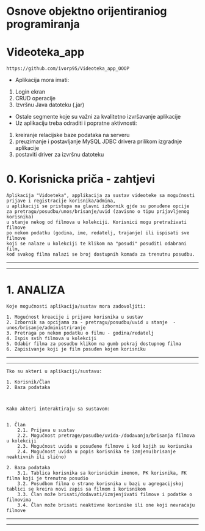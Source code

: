 # Osnove objektno orijentiraniog programiranja
# Videoteka_app

    https://github.com/ivorp95/Videoteka_app_OOOP

* Aplikacija mora imati:
1. Login ekran
2. CRUD operacije
3. Izvršnu Java datoteku (.jar)
* Ostale segmente koje su važni za kvalitetno izvršavanje aplikacije
* Uz aplikaciju treba odraditi i popratne aktivnosti:
1. kreiranje relacijske baze podataka na serveru
2. preuzimanje i postavljanje MySQL JDBC drivera prilikom izgradnje aplikacije
3. postaviti driver za izvršnu datoteku

# 0. Korisnicka priča - zahtjevi
    Aplikacija "Vidoeteka", applikacija za sustav videoteke sa mogućnosti prijave i registracije korisnika/admina,
    u aplikaciji se pristupa na glavni izbornik gjde su ponuđene opcije
    za pretragu/posudbu/unos/brisanje/uvid (zavisno o tipu prijavljenog korisnika)
    u stanje nekog od filmova u kolekciji. Korisnici mogu pretraživati filmove
    po nekom podatku (godina, ime, redatelj, trajanje) ili ispisati sve filmove
    koji se nalaze u kolekciji te klikom na "posudi" posuditi odabrani film,
    kod svakog filma nalazi se broj dostupnih komada za trenutnu posudbu.

----

----

# 1. ANALIZA


    Koje mogućnosti aplikacija/sustav mora zadovoljiti:

    1. Mogućnost kreacije i prijave korisnika u sustav
    2. Izbornik sa opcijama za - pretragu/posudbu/uvid u stanje  -unos/brisanje/administriranje
    3. Pretraga po nekom podatku o filmu - godina/redatelj
    4. Ispis svih filmova u kolekciji 
    5. Odabir filma za posudbu klikom na gumb pokraj dostupnog filma
    6. Zapisivanje koji je film posuđen kojem korisniku


----
----


    Tko su akteri u aplikaciji/sustavu:

    1. Korisnik/Član
    2. Baza podataka



    Kako akteri interaktiraju sa sustavom:
    

    1. Član
        2.1. Prijava u sustav
        2.2. Mogućnost pretrage/posudbe/uvida-/dodavanja/brisanja filmova u kolekciji
        2.3. Mogućnost uvida u posuđene filmove i kod kojih su korisnika
        2.4. Mogućnost uvida u popis korisnika te izmjenu(brisanje neaktivnih ili slično)

    2. Baza podataka
        3.1. Tablica korisnika sa korisnickim imenom, PK korisnika, FK filma koji je trenutno posudio
        3.2. Posudbom filma o strane korisnika u bazi u agregacijskoj tablici se kreira novi zapis sa filmom i korisnikom
        3.3. Član može brisati/dodavati/izmjenjivati filmove i podatke o filmovima
        3.4. Član može brisati neaktivne korisnike ili one koji nevraćaju filmove 

----
----
